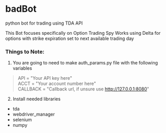 # badBot
python bot for trading using TDA API 

This Bot focuses specifically on Option Trading Spy 
Works using Delta for options with strike expiration set to next available trading day

### Things to Note:
1. You are going to need to make auth_params.py file with the following variables 
> API = "Your API key here"  
> ACCT = "Your account number here"  
> CALLBACK = "Callback url, if unsure use http://127.0.0.1:8080"  

2. Install needed libraries
 - tda 
 - webdriver_manager 
 - selenium 
 - numpy 